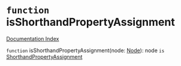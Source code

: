 # `function` isShorthandPropertyAssignment

[Documentation Index](../README.md)

`function` isShorthandPropertyAssignment(node: [Node](../interface.Node/README.md)): node `is` [ShorthandPropertyAssignment](../interface.ShorthandPropertyAssignment/README.md)